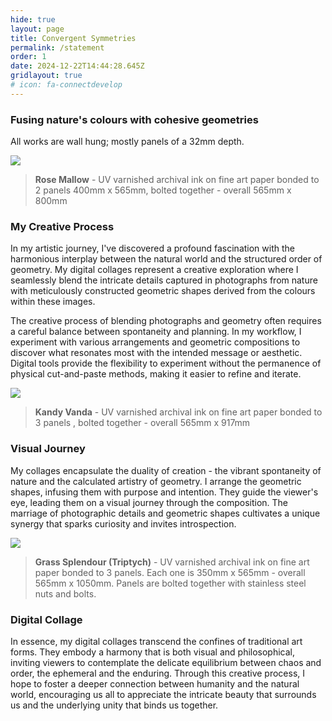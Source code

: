 ```yaml
---
hide: true
layout: page
title: Convergent Symmetries
permalink: /statement
order: 1
date: 2024-12-22T14:44:28.645Z
gridlayout: true
# icon: fa-connectdevelop
---
```

### Fusing nature's colours with cohesive geometries

All works are wall hung; mostly panels of a 32mm depth.

![](https://live.staticflickr.com/65535/53299807933_9663242d3d_h_d.jpg)

> **Rose Mallow** - UV varnished archival ink on fine art paper bonded to 2 panels 400mm x 565mm, bolted together - overall 565mm x 800mm

### My Creative Process

In my artistic journey, I've discovered a profound fascination with the harmonious interplay between the natural world and the structured order of geometry. My digital collages represent a creative exploration where I seamlessly blend the intricate details captured in photographs from nature with meticulously constructed geometric shapes derived from the colours within these images.

The creative process of blending photographs and geometry often requires a careful balance between spontaneity and planning. In my workflow, I  experiment with various arrangements and geometric compositions to discover what resonates most with the intended message or aesthetic. Digital tools provide the flexibility to experiment without the permanence of physical cut-and-paste methods, making it easier to refine and iterate.

![](https://live.staticflickr.com/65535/53511325188_42a447f277_h_d.jpg)

> **Kandy Vanda** - UV varnished archival ink on fine art paper bonded to 3 panels , bolted together - overall 565mm x 917mm

### Visual Journey

My collages encapsulate the duality of creation - the vibrant spontaneity of nature and the calculated artistry of geometry. I arrange the geometric shapes, infusing them with purpose and intention. They guide the viewer's eye, leading them on a visual journey through the composition. The marriage of photographic details and geometric shapes cultivates a unique synergy that sparks curiosity and invites introspection.

![](https://live.staticflickr.com/65535/53058778522_45dbf9474b_h_d.jpg)

> **Grass Splendour (Triptych)** - UV varnished archival ink on fine art paper bonded to 3 panels. Each one is 350mm x 565mm - overall 565mm x 1050mm. Panels are bolted together with stainless steel nuts and bolts.

### Digital Collage

In essence, my digital collages transcend the confines of traditional art forms. They embody a harmony that is both visual and philosophical, inviting viewers to contemplate the delicate equilibrium between chaos and order, the ephemeral and the enduring. Through this creative process, I hope to foster a deeper connection between humanity and the natural world, encouraging us all to appreciate the intricate beauty that surrounds us and the underlying unity that binds us together.
